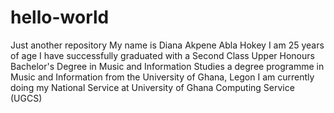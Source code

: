# hello-world
Just another repository
My name is Diana Akpene Abla Hokey
I am 25 years of age
I have successfully graduated with a Second Class Upper Honours Bachelor's Degree in Music and Information Studies a degree programme in Music and Information from the University of Ghana, Legon
I am currently doing my National Service at University of Ghana Computing Service (UGCS)
